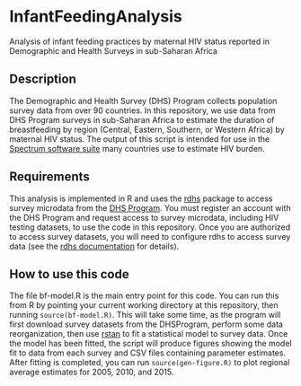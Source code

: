 # InfantFeedingAnalysis
Analysis of infant feeding practices by maternal HIV status reported in Demographic and Health Surveys in sub-Saharan Africa

## Description
The Demographic and Health Survey (DHS) Program collects population survey data from over 90 countries. In this repository, we use data from DHS Program surveys in sub-Saharan Africa to estimate the duration of breastfeeding by region (Central, Eastern, Southern, or Western Africa) by maternal HIV status. The output of this script is intended for use in the [Spectrum software suite](https://avenirhealth.org/software-spectrum.php) many countries use to estimate HIV burden.

## Requirements
This analysis is implemented in R and uses the [rdhs](https://cran.r-project.org/web/packages/rdhs/index.html) package to access survey microdata from the [DHS Program](https://dhsprogram.com/). You must register an account with the DHS Program and request access to survey microdata, including HIV testing datasets, to use the code in this repository. Once you are authorized to access survey datasets, you will need to configure rdhs to access survey data (see the [rdhs documentation](https://github.com/ropensci/rdhs#readme) for details).

## How to use this code
The file bf-model.R is the main entry point for this code. You can run this from R by pointing your current working directory at this repository, then running `source(bf-model.R)`. This will take some time, as the program will first download survey datasets from the DHSProgram, perform some data reorganization, then use [rstan](https://cran.r-project.org/web/packages/rstan/index.html) to fit a statistical model to survey data. Once the model has been fitted, the script will produce figures showing the model fit to data from each survey and CSV files containing parameter estimates. After fitting is completed, you can run `source(gen-figure.R)` to plot regional average estimates for 2005, 2010, and 2015.
